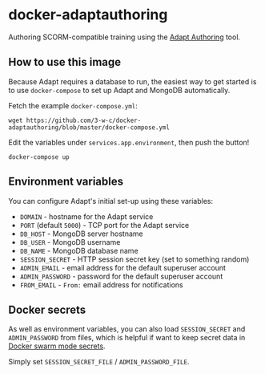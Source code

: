 # docker-adaptauthoring

Authoring SCORM-compatible training using the [Adapt Authoring](https://github.com/adaptlearning/adapt_authoring) tool.

## How to use this image

Because Adapt requires a database to run, the easiest way to get started is to use `docker-compose` to set up Adapt and MongoDB automatically.

Fetch the example `docker-compose.yml`:

    wget https://github.com/3-w-c/docker-adaptauthoring/blob/master/docker-compose.yml

Edit the variables under `services.app.environment`, then push the button!

    docker-compose up

## Environment variables

You can configure Adapt's initial set-up using these variables:

- `DOMAIN` - hostname for the Adapt service
- `PORT` (default `5000`) - TCP port for the Adapt service
- `DB_HOST` - MongoDB server hostname
- `DB_USER` - MongoDB username
- `DB_NAME` - MongoDB database name
- `SESSION_SECRET` - HTTP session secret key (set to something random)
- `ADMIN_EMAIL` - email address for the default superuser account
- `ADMIN_PASSWORD` - password for the default superuser account
- `FROM_EMAIL` - `From:` email address for notifications

## Docker secrets

As well as environment variables, you can also load `SESSION_SECRET` and
`ADMIN_PASSWORD` from files, which is helpful if want to keep secret data in
[Docker swarm mode secrets](https://docs.docker.com/engine/swarm/secrets).

Simply set `SESSION_SECRET_FILE` / `ADMIN_PASSWORD_FILE`.
